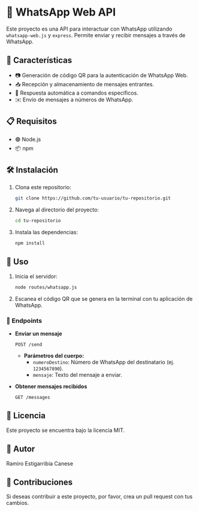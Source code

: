 # 📱 WhatsApp Web API

Este proyecto es una API para interactuar con WhatsApp utilizando `whatsapp-web.js` y `express`. Permite enviar y recibir mensajes a través de WhatsApp.

## 🚀 Características

- 📷 Generación de código QR para la autenticación de WhatsApp Web.
- 📥 Recepción y almacenamiento de mensajes entrantes.
- 🤖 Respuesta automática a comandos específicos.
- ✉️ Envío de mensajes a números de WhatsApp.

## 📋 Requisitos

- 🟢 Node.js
- 📦 npm

## 🛠️ Instalación

1. Clona este repositorio:
    ```bash
    git clone https://github.com/tu-usuario/tu-repositorio.git
    ```
2. Navega al directorio del proyecto:
    ```bash
    cd tu-repositorio
    ```
3. Instala las dependencias:
    ```bash
    npm install
    ```

## 🚀 Uso

1. Inicia el servidor:
    ```bash
    node routes/whatsapp.js
    ```
2. Escanea el código QR que se genera en la terminal con tu aplicación de WhatsApp.

### 📡 Endpoints

- **Enviar un mensaje**
    ```http
    POST /send
    ```
    - **Parámetros del cuerpo:**
        - `numeroDestino`: Número de WhatsApp del destinatario (ej. `1234567890`).
        - `mensaje`: Texto del mensaje a enviar.

- **Obtener mensajes recibidos**
    ```http
    GET /messages
    ```

## 📜 Licencia
<p>Este proyecto se encuentra bajo la licencia MIT.</p>

## 👤 Autor
<p>Ramiro Estigarribia Canese</p>

## 🤝 Contribuciones
<p>Si deseas contribuir a este proyecto, por favor, crea un pull request con tus cambios.</p>
